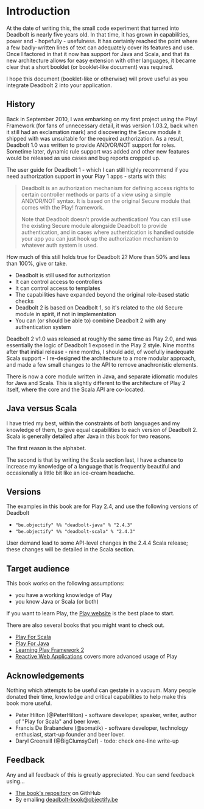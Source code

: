 # Introduction
At the date of writing this, the small code experiment that turned into Deadbolt is nearly five years old.  In that time, it has grown in capabilities, power and - hopefully - usefulness.  It has certainly reached the point where a few badly-written lines of text can adequately cover its features and use.  Once I factored in that it now has support for Java and Scala, and that its new architecture allows for easy extension with other languages, it became clear that a short booklet (or booklet-like document) was required.


I hope this document (booklet-like or otherwise) will prove useful as you integrate Deadbolt 2 into your application.


## History
Back in September 2010, I was embarking on my first project using the Play! Framework (for fans of unnecessary detail, it was version 1.03.2, back when it still had an exclamation mark) and discovering the Secure module it shipped with was unsuitable for the required authorization.  As a result, Deadbolt 1.0 was written to provide AND/OR/NOT support for roles.  Sometime later, dynamic rule support was added and other new features would be released as use cases and bug reports cropped up.


The user guide for Deadbolt 1 - which I can still highly recommend if you need authorization support in your Play 1 apps - starts with this:


> Deadbolt is an authorization mechanism for defining access rights to certain controller methods or parts of a view using a simple AND/OR/NOT syntax. It is based on the 
> original Secure module that comes with the Play! framework.
> 
> Note that Deadbolt doesn’t provide authentication! You can still use the existing Secure module alongside Deadbolt to provide authentication, and in cases where 
> authentication is handled outside your app you can just hook up the authorization mechanism to whatever auth system is used.


How much of this still holds true for Deadbolt 2?  More than 50% and less than 100%, give or take. 


* Deadbolt is still used for authorization
* It can control access to controllers
* It can control access to templates
* The capabilities have expanded beyond the original role-based static checks
* Deadbolt 2 is based on Deadbolt 1, so it's related to the old Secure module in spirit, if not in implementation
* You can (or should be able to) combine Deadbolt 2 with any authentication system


Deadbolt 2 v1.0 was released at roughly the same time as Play 2.0, and was essentially the logic of Deadbolt 1 exposed in the Play 2 style.  Nine months after that initial release - nine months, I should add, of woefully inadequate Scala support - I re-designed the architecture to a more modular approach, and made a few small changes to the API to remove anachronistic elements.


There is now a core module written in Java, and separate idiomatic modules for Java and Scala.  This is slightly different to the architecture of Play 2 itself, where the core and the Scala API are co-located.


## Java versus Scala
I have tried my best, within the constraints of both languages and my knowledge of them, to give equal capabilities to each version of Deadbolt 2.  Scala is generally detailed after Java in this book for two reasons.


The first reason is the alphabet.


The second is that by writing the Scala section last, I have a chance to increase my knowledge of a language that is frequently beautiful and occasionally a little bit like an ice-cream headache.

## Versions

The examples in this book are for Play 2.4, and use the following versions of Deadbolt

- `"be.objectify" %% "deadbolt-java" % "2.4.3"`
- `"be.objectify" %% "deadbolt-scala" % "2.4.3"`

User demand lead to some API-level changes in the 2.4.4 Scala release; these changes will be detailed in the Scala section.

## Target audience

This book works on the following assumptions: 

- you have a working knowledge of Play
- you know Java or Scala (or both)

If you want to learn Play, the [Play website](https://playframework.com/documentation/2.4.x/Home) is the best place to start.

There are also several books that you might want to check out.

- [Play For Scala](https://www.manning.com/books/play-for-scala)
- [Play For Java](https://www.manning.com/books/play-for-java)
- [Learning Play Framework 2](https://www.packtpub.com/web-development/learning-play-framework-2)
- [Reactive Web Applications](https://www.manning.com/books/reactive-web-applications) covers more advanced usage of Play

## Acknowledgements

Nothing which attempts to be useful can gestate in a vacuum.  Many people donated their time, knowledge and critical capabilities to help make this book more useful.

- Peter Hilton (@PeterHilton) - software developer, speaker, writer, author of "Play for Scala" and beer lover.
- Francis De Brabandere (@somatik) - software developer, technology enthusiast, start-up founder and beer lover.
- Daryl Greensill (@BigClumsyOaf) - todo: check one-line write-up

## Feedback

Any and all feedback of this is greatly appreciated.  You can send feedback using...

- [The book's repository](https://github.com/schaloner/deadbolt-2-guide) on GithHub
- By emailing [deadbolt-book@objectify.be](mailto:deadbolt-book@objectify.be)
